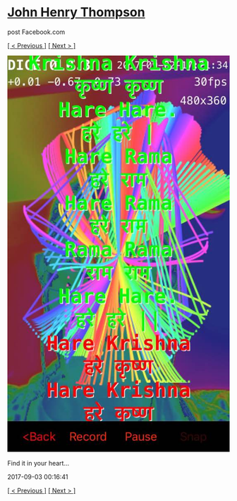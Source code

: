 # [John Henry Thompson](../README.md)
post Facebook.com

[[ < Previous ]](2017-09-04-2.md) [[ Next > ]](2017-03-19-2.md)

[![](../media/2017-09-03/Timeline-Photos-Find-it-in-your-heart.jpg)](../README.md)

Find it in your heart...

2017-09-03 00:16:41

[[ < Previous ]](2017-09-04-2.md) [[ Next > ]](2017-03-19-2.md)
